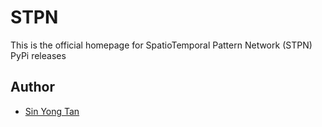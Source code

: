 # STPN
This is the official homepage for SpatioTemporal Pattern Network (STPN) PyPi releases


## Author
- [Sin Yong Tan](https://github.com/tsyong98)